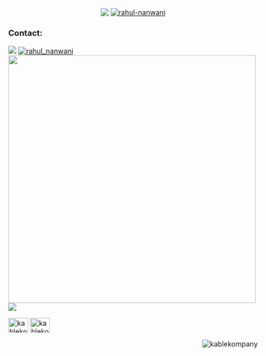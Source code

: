 <p align="center">
<a href="https://github.com/anuraghazra/github-readme-stats"><img align="center" src="https://github-readme-stats.vercel.app/api/top-langs/?username=rahul-nanwani&show_icons=true&layout=compact&theme=dark&count_private=true" /></a>
<a href="https://github.com/ryo-ma/github-profile-trophy"><img align="center" src="https://github-profile-trophy.vercel.app/?username=rahul-nanwani&theme=dark" alt="rahul-nanwani" /></a>
</p>

<h3 align="left">Contact:</h3>
<a href="mailto:contact@rahulnanwani.tk"><img src="https://img.shields.io/badge/contact%40rahulnanwani.tk-blue?style=for-the-badge&logo=gmail" /></a>
<a href="https://twitter.com/rahul_nanwani" target="blank"><img src="https://img.shields.io/twitter/follow/rahul_nanwani?logo=twitter&style=for-the-badge" alt="rahul_nanwani" /></a></br>
<a href="https://github.com/anuraghazra/github-readme-stats"><img width="500" src="https://github-readme-stats.vercel.app/api?username=rahul-nanwani&show_icons=true&theme=dark&count_private=true" /></a></br>
<a href="https://discordapp.com/users/458279513349160963"><img src="https://img.shields.io/badge/Discord-WOLF%231830-7289DA?logo=discord&style=for-the-badgel" /></a>

<a href="https://linkedin.com/in/kablekompany" target="blank"><img align="center" src="https://cdn.jsdelivr.net/npm/simple-icons@3.0.1/icons/linkedin.svg" alt="kablekompany" height="30" width="40" /></a>
<a href="https://twitter.com/kablekompany" target="blank"><img align="center" src="https://cdn.jsdelivr.net/npm/simple-icons@3.0.1/icons/twitter.svg" alt="kablekompany" height="30" width="40" /></a>
</p>
<p align="right"><img src="https://komarev.com/ghpvc/?username=kablekompany&label=Profile%20views&color=0e75b6&style=flat" alt="kablekompany" /></p>

